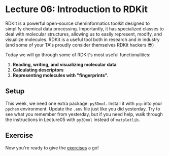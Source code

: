 # Lecture 06: Introduction to RDKit

RDKit is a powerful open-source cheminformatics toolkit designed to simplify chemical data processing. Importantly, it has specialized classes to deal with molecular structures, allowing us to easily represent, modify, and visualize molecules. RDKit is a useful tool both in research and in industry (and some of your TA's proudly consider themselves RDKit hackers :sunglasses:)

Today we will go through some of RDKit's most useful functionalities:
1. **Reading, writing, and visualizing molecular data**
2. **Calculating descriptors**
3. **Representing molecules with "fingerprints".** 


## Setup

This week, we need one extra package: `py3Dmol`. Install it with `pip` into your `ppchem` environment. Update the `.env` file just like you did yesterday. Try to see what you remember from yesterday, but if you need help, walk through the instructions in Lecture05 with `py3Dmol` instead of `matplotlib`. 


## Exercise

Now you're ready to give the [exercises](06_exercise.ipynb) a go!
